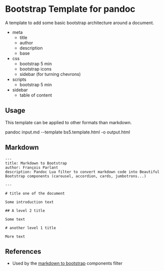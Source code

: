 # Bootstrap Template for pandoc

A template to add some basic bootstrap architecture around a document.


* meta
	* title
	* author
	* description
	* base
* css
	* bootstrap 5 min
	* bootstrap icons
	* sidebar (for turning chevrons)
* scripts
	* bootstrap 5 min
* sidebar
	* table of content
	

## Usage

This template can be applied to other formats than markdown.

pandoc input.md --template bs5.template.html -o output.html



## Markdown

```
---
title: Markdown to Bootstrap
author: François Parlant
description: Pandoc Lua filter to convert markdown code into Beautiful Bootstrap components (carousel, accordion, cards, jumbotrons...)

---

# title one of the document

Some introduction text

## A level 2 title

Some text

# another level 1 title

More text

```

## References

* Used by the [markdown to bootstrap](https://github.com/fxpar/markdown-to-bootstrap-pandoc-lua-filter) components filter
